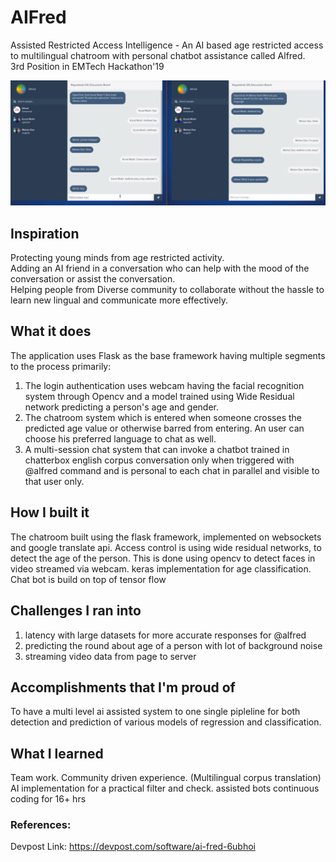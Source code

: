 # AIFred

Assisted Restricted Access Intelligence - An AI based age restricted access to multilingual chatroom with personal chatbot assistance called Alfred.  
3rd Position in EMTech Hackathon'19

[![Everything Is AWESOME](https://github.com/mahandas/AIFred/blob/master/alfred.jpg)](https://www.youtube.com/watch?v=qIXZfg3VyG8&feature=emb_logo "Everything Is AWESOME")


## Inspiration
  
Protecting young minds from age restricted activity.  
Adding an AI friend in a conversation who can help with the mood of the conversation or assist the conversation.  
Helping people from Diverse community to collaborate without the hassle to learn new lingual and communicate more effectively.  
  
## What it does
  
The application uses Flask as the base framework having multiple segments to the process primarily:  

1) The login authentication uses webcam having the facial recognition system through Opencv and a model trained using Wide Residual network predicting a person's age and gender.  
2) The chatroom system which is entered when someone crosses the predicted age value or otherwise barred from entering. An user can choose his preferred language to chat as well.  
3) A multi-session chat system that can invoke a chatbot trained in chatterbox english corpus conversation only when triggered with @alfred command and is personal to each chat in parallel and visible to that user only.

## How I built it
  
The chatroom built using the flask framework, implemented on websockets and google translate api. Access control is using wide residual networks, to detect the age of the person. This is done using opencv to detect faces in video streamed via webcam. keras implementation for age classification. Chat bot is build on top of tensor flow  
  
## Challenges I ran into
  
1. latency with large datasets for more accurate responses for @alfred
2. predicting the round about age of a person with lot of background noise
3. streaming video data from page to server
  
## Accomplishments that I'm proud of
  
To have a multi level ai assisted system to one single pipleline for both detection and prediction of various models of regression and classification.

## What I learned
  
Team work. Community driven experience. (Multilingual corpus translation) AI implementation for a practical filter and check. assisted bots continuous coding for 16+ hrs

### References:
Devpost Link: https://devpost.com/software/ai-fred-6ubhoi
